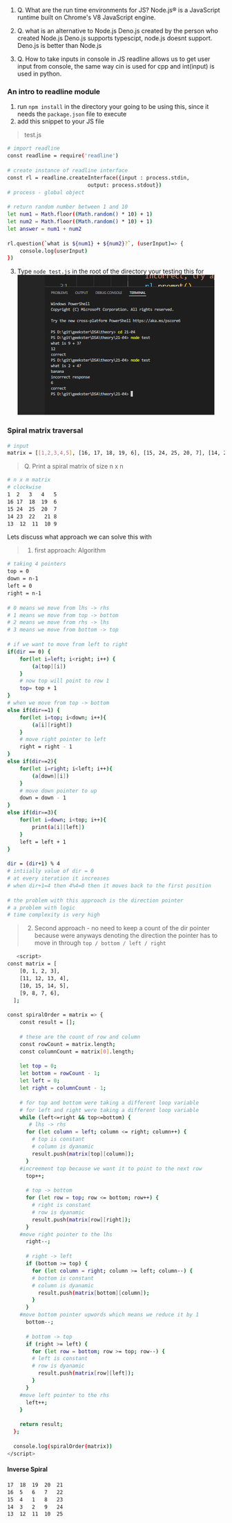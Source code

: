 1. Q. What are the run time environments for JS?
Node.js® is a JavaScript runtime built on Chrome's V8 JavaScript engine.

2. Q. what is an alternative to Node.js 
Deno.js created by the person who created Node.js
Deno.js supports typescipt, node.js doesnt support. 
Deno.js is better than Node.js 

3. Q. How to take inputs in console in JS 
readline allows us to get user input from console, the same way cin is used for cpp and int(input) is used in python. 

### An intro to readline module 
1. run `npm install` in the directory your going to be using this, since it needs the `package.json` file to execute
2. add this snippet to your JS file 
> test.js 
```bash 
# import readline 
const readline = require('readline')

# create instance of readline interface 
const rl = readline.createInterface({input : process.stdin, 
                          output: process.stdout})
# process - global object 

# return random number between 1 and 10 
let num1 = Math.floor((Math.random() * 10) + 1)
let num2 = Math.floor((Math.random() * 10) + 1)
let answer = num1 + num2 

rl.question(`what is ${num1} + ${num2}?`, (userInput)=> {
    console.log(userInput)
})
```
3. Type `node test.js` in the root of the directory your testing this for
![](1.PNG)

### Spiral matrix traversal 
```bash 
# input 
matrix = [[1,2,3,4,5], [16, 17, 18, 19, 6], [15, 24, 25, 20, 7], [14, 23, 22, 21, 8], [13, 12, 11, 10, 9]]
```
> Q. Print a spiral matrix of size n x n 
```bash 
# n x m matrix
# clockwise 
1  2   3   4   5
16 17  18  19  6
15 24  25  20  7
14 23  22   21 8
13  12  11  10 9
```
Lets discuss what approach we can solve this with
> 1. first approach: Algorithm 
```bash 
# taking 4 pointers 
top = 0 
down = n-1 
left = 0
right = n-1

# 0 means we move from lhs -> rhs 
# 1 means we move from top -> bottom
# 2 means we move from rhs -> lhs 
# 3 means we move from bottom -> top 

# if we want to move from left to right 
if(dir == 0) {
    for(let i=left; i<right; i++) {
        (a[top][i])
    }
    # now top will point to row 1
    top= top + 1
} 
# when we move from top -> bottom
else if(dir==1) {
    for(let i=top; i<down; i++){
        (a[i][right])
    }
    # move right pointer to left 
    right = right - 1
}
else if(dir==2){
    for(let i=right; i<left; i++){
        (a[down][i])
    }
    # move down pointer to up 
    down = down - 1
}
else if(dir==3){
    for(let i=down; i<top; i++){
        print(a[i][left])
    }
    left = left + 1
}

dir = (dir+1) % 4
# intiially value of dir = 0 
# at every iteration it increases
# when dir+1=4 then 4%4=0 then it moves back to the first position  

# the problem with this approach is the direction pointer 
# a problem with logic 
# time complexity is very high 
```
> 2. Second approach - no need to keep a count of the dir pointer because were anyways denoting the direction the pointer has to move in through `top / bottom / left / right`
```bash 
   <script>
const matrix = [
    [0, 1, 2, 3],
    [11, 12, 13, 4],
    [10, 15, 14, 5],
    [9, 8, 7, 6],
  ];

const spiralOrder = matrix => {
    const result = [];
  
    # these are the count of row and column 
    const rowCount = matrix.length;
    const columnCount = matrix[0].length;

    let top = 0;
    let bottom = rowCount - 1;
    let left = 0;
    let right = columnCount - 1;
  
    # for top and bottom were taking a different loop variable 
    # for left and right were taking a different loop variable 
    while (left<=right && top<=bottom) {
       # lhs -> rhs 
      for (let column = left; column <= right; column++) {
        # top is constant 
        # column is dyanamic 
        result.push(matrix[top][column]);
      }
    #increement top because we want it to point to the next row 
      top++;
  
      # top -> bottom
      for (let row = top; row <= bottom; row++) {
        # right is constant 
        # row is dyanamic 
        result.push(matrix[row][right]);
      }
    #move right pointer to the lhs 
      right--;
  
      # right -> left
      if (bottom >= top) {
        for (let column = right; column >= left; column--) {
        # bottom is constant 
        # column is dyanamic 
          result.push(matrix[bottom][column]);
        }
      }
    #move bottom pointer upwords which means we reduce it by 1 
      bottom--;
  
      # bottom -> top 
      if (right >= left) {
        for (let row = bottom; row >= top; row--) {
        # left is constant 
        # row is dyanamic 
          result.push(matrix[row][left]);
        }
      }
    #move left pointer to the rhs 
      left++;
    }
  
    return result;
  };

  console.log(spiralOrder(matrix))
</script>
```
#### Inverse Spiral 
```bash 
17  18  19  20  21 
16  5   6   7   22
15  4   1   8   23
14  3   2   9   24 
13  12  11  10  25
```















